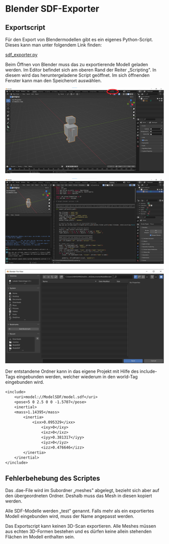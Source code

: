 ﻿# Blender SDF-Exporter

## Exportscript

Für den Export von Blendermodellen gibt es ein eigenes Python-Script. Dieses kann man unter folgendem Link finden:

[sdf\_exporter.py](https://github.com/gazebosim/gz-sim/blob/ign-gazebo5/examples/scripts/blender/sdf_exporter.py)

Beim Öffnen von Blender muss das zu exportierende Modell geladen werden. Im Editor befindet sich am oberen Rand der Reiter „Scripting". In diesem wird das heruntergeladene Script geöffnet. Im sich öffnenden Fenster kann man den Speicherort auswählen.

![](Images/BlenderEditor.png)

![](Images/BlenderScripting.png)

![](Images/BlenderFileBrowser.png)

Der entstandene Ordner kann in das eigene Projekt mit Hilfe des include-Tags eingebunden werden, welcher wiederum in den world-Tag eingebunden wird.
```
<include>
	<uri>model://ModelSDF/model.sdf</uri>
	<pose>5 0 2.5 0 0 -1.5707</pose>
	<inertial>
	<mass>1.14395</mass>
		<inertia>
			<ixx>0.095329</ixx>
                <ixy>0</ixy>
                <ixz>0</ixz>
                <iyy>0.381317</iyy>
                <iyz>0</iyz>
                <izz>0.476646</izz>
		</inertia>
	</inertial>
</include>
```

## Fehlerbehebung des Scriptes

Das .dae-File wird im Subordner „meshes" abgelegt, bezieht sich aber auf den übergeordneten Ordner. Deshalb muss das Mesh in diesen kopiert werden.

Alle SDF-Modelle werden „test" genannt. Falls mehr als ein exportiertes Modell eingebunden wird, muss der Name angepasst werden.

Das Exportscript kann keinen 3D-Scan exportieren. Alle Meshes müssen aus echten 3D-Formen bestehen und es dürfen keine allein stehenden Flächen im Modell enthalten sein.
